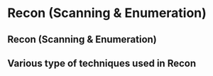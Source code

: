 # **Recon (Scanning & Enumeration)**

## **Recon (Scanning & Enumeration)**

## **Various type of techniques used in Recon <a href="#various-type-of-techniques-used-in-recon" id="various-type-of-techniques-used-in-recon"></a>**

​

​
